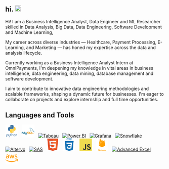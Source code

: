 ## hi. <img src="https://camo.githubusercontent.com/0c732027af8a28d138e3698181f7be7c9b97d443b4beb9c7ce8ec4cffc6b4767/68747470733a2f2f6d656469612e67697068792e636f6d2f6d656469612f6876524a434c467a6361737252346961377a2f67697068792e676966" width="20" height="20" />

Hi! I am a Business Intelligence Analyst, Data Engineer and ML Researcher skilled in Data Analysis, Big Data, Data Engineering, Software Development and Machine Learning,

My career across diverse industries — Healthcare, Payment Processing, E-Learning, and Marketing — has honed my expertise across the data and analysis lifecycle.

Currently working as a Business Intelligence Analyst Intern at OmniPayments, I'm deepening my knowledge in vital areas in business intelligence, data engineering, data mining, database management and software development.

I aim to contribute to innovative data engineering methodologies and scalable frameworks, shaping a dynamic future for businesses. I'm eager to collaborate on projects and explore internship and full time opportunities.

## Languages and Tools
<a target="_blank" rel="noopener noreferrer" href="https://github.com/devicons/devicon/blob/master/icons/python/python-original-wordmark.svg"><img src="https://github.com/devicons/devicon/raw/master/icons/python/python-original-wordmark.svg" title="Python" alt="Python" width="40" height="40" style="max-width: 100%;"></a>
&nbsp;
<a target="_blank" rel="noopener noreferrer" href="https://github.com/devicons/devicon/blob/master/icons/mysql/mysql-original-wordmark.svg"><img src="https://github.com/devicons/devicon/raw/master/icons/mysql/mysql-original-wordmark.svg" title="MySQL" alt="MySQL" width="40" height="40" style="max-width: 100%;"></a>
&nbsp;
<a target="_blank" rel="noopener noreferrer" href="https://github.com/devicons/devicon/blob/master/icons/python/python-original-wordmark.svg"><img src="https://img.icons8.com/?size=96&id=9Kvi1p1F0tUo&format=png" title="Tableau" alt="Tabeau" width="40" height="40" style="max-width: 100%;"></a>
&nbsp;
<a target="_blank" rel="noopener noreferrer" href="https://github.com/devicons/devicon/blob/master/icons/python/python-original-wordmark.svg"><img src="https://img.icons8.com/?size=96&id=qYfwpsRXEcpc&format=png" title="Power BI" alt="Power BI" width="40" height="40" style="max-width: 100%;"></a>
&nbsp;
<a target="_blank" rel="noopener noreferrer" href="https://github.com/devicons/devicon/blob/master/icons/python/python-original-wordmark.svg"><img src="https://img.icons8.com/?size=96&id=bMkmDxPRZAld&format=png" title="Grafana" alt="Grafana" width="40" height="40" style="max-width: 100%;"></a>
&nbsp;
<a target="_blank" rel="noopener noreferrer" href="https://github.com/devicons/devicon/blob/master/icons/firebase/firebase-plain-wordmark.svg"><img src="https://encrypted-tbn0.gstatic.com/images?q=tbn:ANd9GcRxEuCqMbUet3u2M3ymoNaB3ApXWawtS_zIfEbAkGUDxr99H6X5icSUmlLllGtqdb9x4vA&usqp=CAU" title="Snowflake" alt="Snowflake" width="40" height="40" style="max-width: 100%;"></a>
&nbsp;
<a target="_blank" rel="noopener noreferrer" href="https://github.com/devicons/devicon/blob/master/icons/javascript/javascript-original.svg"><img src="https://www.alteryx.com/wp-content/uploads/alteryx-logo.svg" title="Alteryx" alt="Alteryx" width="40" height="40" style="max-width: 100%;"></a>
&nbsp;
<a target="_blank" rel="noopener noreferrer" href="https://github.com/devicons/devicon/blob/master/icons/javascript/javascript-original.svg"><img src="https://i.pinimg.com/736x/73/96/b8/7396b8543078228985df506d122df2e7.jpg" title="SAS" alt="SAS" width="40" height="40" style="max-width: 100%;"></a>
&nbsp;
<a target="_blank" rel="noopener noreferrer" href="https://github.com/devicons/devicon/blob/master/icons/html5/html5-original.svg"><img src="https://github.com/devicons/devicon/raw/master/icons/html5/html5-original.svg" title="HTML5" alt="HTML" width="40" height="40" style="max-width: 100%;"></a>
&nbsp;
<a target="_blank" rel="noopener noreferrer" href="https://github.com/devicons/devicon/blob/master/icons/css3/css3-plain-wordmark.svg"><img src="https://github.com/devicons/devicon/raw/master/icons/css3/css3-plain-wordmark.svg" title="CSS3" alt="CSS" width="40" height="40" style="max-width: 100%;"></a>
&nbsp;
<a target="_blank" rel="noopener noreferrer" href="https://github.com/devicons/devicon/blob/master/icons/javascript/javascript-original.svg"><img src="https://github.com/devicons/devicon/raw/master/icons/javascript/javascript-original.svg" title="JavaScript" alt="JavaScript" width="40" height="40" style="max-width: 100%;"></a>
&nbsp;
<a target="_blank" rel="noopener noreferrer" href="https://github.com/devicons/devicon/blob/master/icons/firebase/firebase-plain-wordmark.svg"><img src="https://github.com/devicons/devicon/raw/master/icons/firebase/firebase-plain-wordmark.svg" title="Firebase" alt="Firebase" width="40" height="40" style="max-width: 100%;"></a>
&nbsp;
<a target="_blank" rel="noopener noreferrer" href="https://github.com/devicons/devicon/blob/master/icons/firebase/firebase-plain-wordmark.svg"><img src="https://img.icons8.com/?size=96&id=117561&format=png" title="Advanced Excel" alt="Advanced Excel" width="40" height="40" style="max-width: 100%;"></a>
&nbsp;
<a target="_blank" rel="noopener noreferrer" href="https://github.com/devicons/devicon/blob/master/icons/amazonwebservices/amazonwebservices-plain-wordmark.svg"><img src="https://github.com/devicons/devicon/raw/master/icons/amazonwebservices/amazonwebservices-plain-wordmark.svg" title="AWS" alt="AWS" width="40" height="40" style="max-width: 100%;"></a>
